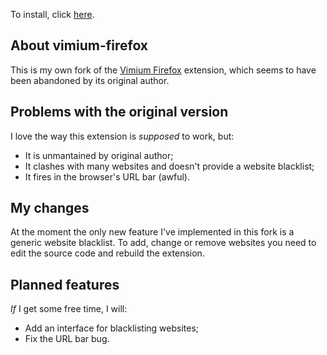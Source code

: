 To install, click [here](https://github.com/kYuZz/firefox-vimium/blob/master/vimium.xpi).

About vimium-firefox
--------------------
This is my own fork of the [Vimium Firefox](http://code.google.com/p/vimium-firefox/) extension, which seems to have been abandoned by
its original author.

Problems with the original version
----------------------------------
I love the way this extension is *supposed* to work, but:
* It is unmantained by original author;
* It clashes with many websites and doesn't provide a website blacklist;
* It fires in the browser's URL bar (awful). 

My changes
----------
At the moment the only new feature I've implemented in this fork is a generic website blacklist. To add, change or remove websites you need
to edit the source code and rebuild the extension.

Planned features
---------------
*If* I get some free time, I will:
* Add an interface for blacklisting websites;
* Fix the URL bar bug.
